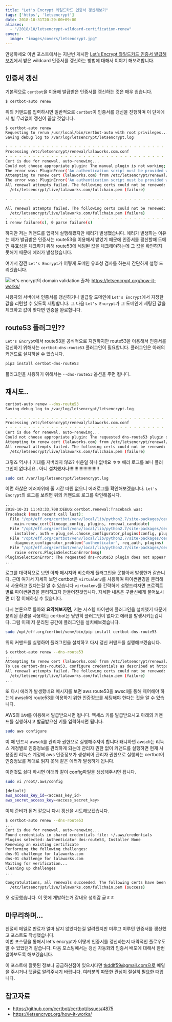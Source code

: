 ```yaml
---
title: "Let's Encrypt 와일드카드 인증서 갱신해보기"
tags: ['https', 'letsencrypt']
date: 2018-10-31T20:29:00+09:00
aliases:
  - "/2018/10/letsencrypt-wildcard-certification-renew"
cover:
  image: "images/covers/letsencrypt.jpg"
---
```


<!--more-->

안녕하세요 이번 포스트에서는 지난번 게시한 [Let’s Encrypt 와일드카드 인증서 발급해보기](https://psi59.github.io/http/18-08-04-letsencrypt)에서 받은 wildcard 인증서를 갱신하는 방법에 대해서 이야기 해보려합니다.  

## 인증서 갱신

기본적으로 `certbot`을 이용해 발급받은 인증서를 갱신하는 것은 매우 쉽습니다.
```bash
$ certbot-auto renew
```
위의 커맨드를 입력하시면 일반적으로 `certbot`이 인증서를 갱신을 진행하며 이 단계에서 별 무리없이 갱신이 끝날 것입니다. 

```bash
$ certbot-auto renew
Requesting to rerun /usr/local/bin/certbot-auto with root privileges...
Saving debug log to /var/log/letsencrypt/letsencrypt.log

- - - - - - - - - - - - - - - - - - - - - - - - - - - - - - - - - - - - - - - -
Processing /etc/letsencrypt/renewal/lalaworks.com.conf
- - - - - - - - - - - - - - - - - - - - - - - - - - - - - - - - - - - - - - - -
Cert is due for renewal, auto-renewing...
Could not choose appropriate plugin: The manual plugin is not working; there may be problems with your existing configuration.
The error was: PluginError('An authentication script must be provided with --manual-auth-hook when using the manual plugin non-interactively.',)
Attempting to renew cert (lalaworks.com) from /etc/letsencrypt/renewal/lalaworks.com.conf produced an unexpected error: The manual plugin is not working; there may be problems with your existing configuration.
The error was: PluginError('An authentication script must be provided with --manual-auth-hook when using the manual plugin non-interactively.',). Skipping.
All renewal attempts failed. The following certs could not be renewed:
  /etc/letsencrypt/live/lalaworks.com/fullchain.pem (failure)

- - - - - - - - - - - - - - - - - - - - - - - - - - - - - - - - - - - - - - - -

All renewal attempts failed. The following certs could not be renewed:
  /etc/letsencrypt/live/lalaworks.com/fullchain.pem (failure)
- - - - - - - - - - - - - - - - - - - - - - - - - - - - - - - - - - - - - - - -
1 renew failure(s), 0 parse failure(s)
``` 

하지만 저는 커맨드를 입력해 실행해봤지만 에러가 발생했습니다. 에러가 발생하는 이유는 제가 발급받은 인증서는 route53을 이용해서 받았기 때문에 인증서를 갱신할때 도메인 유효성을 체크하기 위해 route53에 세팅된 값을 체크해야하는데 그 값을 확인하지 못해기 때문에 에러가 발생했습니다.  

여기서 잠깐 `Let's Encrypt`가 어떻게 도메인 유효성 검사를 하는지 간단하게 설명 드리겠습니다.  

![let's encrypt의 domain validation](https://letsencrypt.org/images/howitworks_authorization.png)
출처: https://letsencrypt.org/how-it-works/

사용자의 서버에서 인증서를 갱신하거나 발급할 도메인에 `Let's Encrypt`에서 지정한 값을 리턴할 수 있도록 세팅합니다. 그 다음 `Let's Encrypt`가 그 도메인에 세팅된 값을 체크하고 값이 맞다면 인증을 완료합니다.

## route53 플러그인??

`Let's Encrypt`에서 route53을 공식적으로 지원하지만 route53을 이용해서 인증서를 갱신하기 위해서는 `certbot-dns-route53` 플러그인이 필요합니다. 플러그인은 아래의 커맨드로 설치하실 수 있습니다.

```bash
pip3 install certbot-dns-route53
```
플러그인을 사용하기 위해서는 `--dns-route53` 옵션을 주면 됩니다.

## 재시도..

```bash
certbot-auto renew --dns-route53
Saving debug log to /var/log/letsencrypt/letsencrypt.log

- - - - - - - - - - - - - - - - - - - - - - - - - - - - - - - - - - - - - - - -
Processing /etc/letsencrypt/renewal/lalaworks.com.conf
- - - - - - - - - - - - - - - - - - - - - - - - - - - - - - - - - - - - - - - -
Cert is due for renewal, auto-renewing...
Could not choose appropriate plugin: The requested dns-route53 plugin does not appear to be installed
Attempting to renew cert (lalaworks.com) from /etc/letsencrypt/renewal/lalaworks.com.conf produced an unexpected error: The requested dns-route53 plugin does not appear to be installed. Skipping.
All renewal attempts failed. The following certs could not be renewed:
  /etc/letsencrypt/live/lalaworks.com/fullchain.pem (failure)
```

그렇죠 역시나 기대를 저버리지 않죠? 쉬운일 하나 없네요 ㅎㅎ 에러 로그를 보니 플러그인이 없다네요.. 아니 설치했자나!!!!!!!!!!!!!!!!!!!!!!!  

```bash
sudo cat /var/log/letsencrypt/letsencrypt.log
```

이런 하찮은 에러따위에 줄 시간 따윈 없으니 에러로그를 확인해보겠습니다. `Let's Encrypt`의 로그를 보려면 위의 커맨드로 로그를 확인해봅시다.

```bash
...
2018-10-31 11:43:33,708:DEBUG:certbot.renewal:Traceback was:
Traceback (most recent call last):
  File "/opt/eff.org/certbot/venv/local/lib/python2.7/site-packages/certbot/renewal.py", line 430, in handle_renewal_request
    main.renew_cert(lineage_config, plugins, renewal_candidate)
  File "/opt/eff.org/certbot/venv/local/lib/python2.7/site-packages/certbot/main.py", line 1191, in renew_cert
    installer, auth = plug_sel.choose_configurator_plugins(config, plugins, "certonly")
  File "/opt/eff.org/certbot/venv/local/lib/python2.7/site-packages/certbot/plugins/selection.py", line 237, in choose_configurator_plugins
    diagnose_configurator_problem("authenticator", req_auth, plugins)
  File "/opt/eff.org/certbot/venv/local/lib/python2.7/site-packages/certbot/plugins/selection.py", line 341, in diagnose_configurator_problem
    raise errors.PluginSelectionError(msg)
PluginSelectionError: The requested dns-route53 plugin does not appear to be installed
...
```

로그를 대략적으로 보면 아까 메시지와 비슷하게 플러그인을 못찾아서 발생한거 같습니다. 근데 여기서 자세히 보면 certbot은 `virtualenv`를 사용하여 파이썬환경을 분리해서 사용하고 있다는걸 알 수 있습니다 `virtualenv`를 간략하게 설명드리자면 프로젝트별로 파이썬환경을 분리하고자 만들어진것입니다. 자세한 내용은 구글신에게 물어보시면 더 잘 이해하실 수 있습니다.  
 
다시 본론으로 돌아와 **요약해보자면,** 저는 시스템 파이썬에 플러그인을 설치했기 때문에 분리된 환경을 사용하는 certbot은 당연히 플러그인이 없다고 에러를 발생시키는겁니다. 그럼 이제 저 분리된 공간에 플러그인을 설치해보겠습니다.

 ```bash
 sudo /opt/eff.org/certbot/venv/bin/pip install certbot-dns-route53
 ```

 위의 커맨드를 실행하여 플러그인을 설치하고 다시 갱신 커맨드를 실행해보겠습니다.

```bash
$ certbot-auto renew --dns-route53
...
Attempting to renew cert (lalaworks.com) from /etc/letsencrypt/renewal/lalaworks.com.conf produced an unexpected error: An error occurred (AccessDenied) when calling the ListHostedZones operation: User: arn:aws:sts::00000000000:assumed-role/AmazonLightsailInstanceRole/i-000000xxxxxx is not authorized to perform: route53:ListHostedZones
To use certbot-dns-route53, configure credentials as described at https://boto3.readthedocs.io/en/latest/guide/configuration.html#best-practices-for-configuring-credentials and add the necessary permissions for Route53 access.. Skipping.
All renewal attempts failed. The following certs could not be renewed:
  /etc/letsencrypt/live/lalaworks.com/fullchain.pem (failure)
...
```

또 다시 에러가 발생했네요 메시지를 보면 aws route53을 awscli를 통해 제어해야 하는데 awscli에 route53를 이용하기 위한 인증정보를 세팅해야 한다는 것을 알 수 있습니다.

AWS의 `IAM`를 이용해서 발급받으시면 됩니다.
액세스 키를 발급받으시고 아래의 커맨드를 실행하시고 발급받으신 키를 입력하시면 됩니다.

```bash
sudo aws configure
```

이 때 반드시 awscli를 관리자 권한으로 실행해주셔야 합니다 왜냐하면 awscli는 리눅스 계정별로 인증정보를 관리하게 되는데 관리자 권한 없이 커맨드를 실행하면 현재 사용중인 리눅스 계정에 aws 인증정보가 생성되어 관리자 권한으로 실행되는 certbot이 인증정보를 제대로 읽지 못해 같은 에러가 발생하게 됩니다.

이런것도 싫다 하시면 아래와 같이 config파일을 생성해주시면 됩니다.

```bash
sudo vi /root/.aws/config

[default]
aws_access_key_id=<access_key_id>
aws_secret_access_key=<access_secret_key>
```

이제 준비가 된거 같으니 다시 갱신을 시도해보겠습니다.

```bash
$ certbot-auto renew --dns-route53
...
Cert is due for renewal, auto-renewing...
Found credentials in shared credentials file: ~/.aws/credentials
Plugins selected: Authenticator dns-route53, Installer None
Renewing an existing certificate
Performing the following challenges:
dns-01 challenge for lalaworks.com
dns-01 challenge for lalaworks.com
Waiting for verification...
Cleaning up challenges
... 

Congratulations, all renewals succeeded. The following certs have been renewed:
  /etc/letsencrypt/live/lalaworks.com/fullchain.pem (success)
```

오 성공했습니다. 이 맛에 개발하는거 같내요 성취감 굳ㅎㅎ

## 마무리하며...
 친절히 메일로 만료가 얼마 남지 않았다는걸 알려줬지만 미루고 미루던 인증서를 갱신했고 포스트도 작성했습니다.  
 이번 포스팅을 통해서 let's encrypt가 어떻게 인증서를 갱신하는지 대략적인 플로우도 알 수 있었던거 같습니다. 다음 포스팅에서는 갱신 자동화와 인증서 배포에 대해서 한번 알아보도록 해보겠습니다.

 이 포스트에 잘못된 정보나 궁금하신점이 있으시다면 tkddlf59@gmail.com으로 메일을 주시거나 댓글로 알려주시기 바랍니다. 여러분의 따뜻한 관심이 절실히 필요한 때입니다.

 ## 참고자료
  - https://github.com/certbot/certbot/issues/4875
  - https://letsencrypt.org/how-it-works/
